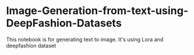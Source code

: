 # Image-Generation-from-text-using-DeepFashion-Datasets
This notebook is for generating text to image. It's using Lora and deepfashion dataset
